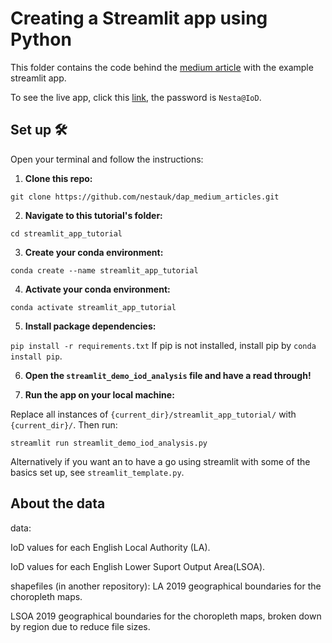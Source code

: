 # Creating a Streamlit app using Python

This folder contains the code behind the [medium article]() with the example streamlit app.

To see the live app, click this [link](https://dap-tutorial-geographical-iod-deciles.streamlit.app/), the password is `Nesta@IoD`.

## Set up 🛠️
Open your terminal and follow the instructions:
1. **Clone this repo:** 

`git clone https://github.com/nestauk/dap_medium_articles.git`

2. **Navigate to this tutorial's folder:** 

`cd streamlit_app_tutorial`

3. **Create your conda environment:** 
 
`conda create --name streamlit_app_tutorial`

4. **Activate your conda environment:** 

`conda activate streamlit_app_tutorial`

5. **Install package dependencies:** 

`pip install -r requirements.txt`
If pip is not installed, install pip by `conda install pip`.

6. **Open the `streamlit_demo_iod_analysis` file and have a read through!** 

7. **Run the app on your local machine:**

Replace all instances of `{current_dir}/streamlit_app_tutorial/` with `{current_dir}/`. Then run:

`streamlit run streamlit_demo_iod_analysis.py`

Alternatively if you want an to have a go using streamlit with some of the basics set up, see `streamlit_template.py`.

## About the data
data:

IoD values for each English Local Authority (LA).

IoD values for each English Lower Suport Output Area(LSOA).

shapefiles (in another repository): 
LA 2019 geographical boundaries for the choropleth maps.

LSOA 2019 geographical boundaries for the choropleth maps, broken down by region due to reduce file sizes.
